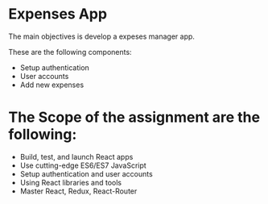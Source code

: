# Expenses App
The main objectives is develop a expeses manager app.

These are the following components:

- Setup authentication
- User accounts
- Add new expenses

# The Scope of the assignment are the following:

- Build, test, and launch React apps
- Use cutting-edge ES6/ES7 JavaScript
- Setup authentication and user accounts
- Using React libraries and tools
- Master React, Redux, React-Router

